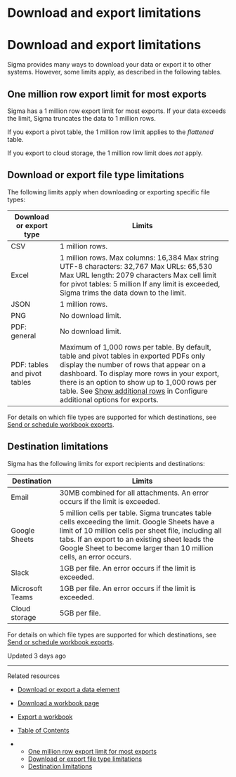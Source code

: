 # Download and export limitations

# Download and export limitations

Sigma provides many ways to download your data or export it to other systems. However, some limits apply, as described in the following tables.

## One million row export limit for most exports

Sigma has a 1 million row export limit for most exports. If your data exceeds the limit, Sigma truncates the data to 1 million rows.

If you export a pivot table, the 1 million row limit applies to the *flattened* table.

If you export to cloud storage, the 1 million row limit does *not* apply.

## Download or export file type limitations

The following limits apply when downloading or exporting specific file types:

| Download or export type | Limits |
| --- | --- |
| CSV | 1 million rows. |
| Excel | 1 million rows.   Max columns: 16,384   Max string UTF-8 characters: 32,767   Max URLs: 65,530   Max URL length: 2079 characters   Max cell limit for pivot tables: 5 million   If any limit is exceeded, Sigma trims the data down to the limit. |
| JSON | 1 million rows. |
| PNG | No download limit. |
| PDF: general | No download limit. |
| PDF: tables and pivot tables | Maximum of 1,000 rows per table. By default, table and pivot tables in exported PDFs only display the number of rows that appear on a dashboard. To display more rows in your export, there is an option to show up to 1,000 rows per table. See [Show additional rows](/docs/configure-additional-options-for-exports#show-additional-rows) in Configure additional options for exports. |

For details on which file types are supported for which destinations, see [Send or schedule workbook exports](/docs/send-or-schedule-workbook-exports).

## Destination limitations

Sigma has the following limits for export recipients and destinations:

| Destination | Limits |
| --- | --- |
| Email | 30MB combined for all attachments. An error occurs if the limit is exceeded. |
| Google Sheets | 5 million cells per table. Sigma truncates table cells exceeding the limit.   Google Sheets have a limit of 10 million cells per sheet file, including all tabs. If an export to an existing sheet leads the Google Sheet to become larger than 10 million cells, an error occurs. |
| Slack | 1GB per file. An error occurs if the limit is exceeded. |
| Microsoft Teams | 1GB per file. An error occurs if the limit is exceeded. |
| Cloud storage | 5GB per file. |

For details on which file types are supported for which destinations, see [Send or schedule workbook exports](/docs/send-or-schedule-workbook-exports).

Updated 3 days ago

---

Related resources

* [Download or export a data element](/docs/download-or-export-a-data-element)
* [Download a workbook page](/docs/download-a-workbook-page)
* [Export a workbook](/reference/sendworkbook)

* [Table of Contents](#)
* + [One million row export limit for most exports](#one-million-row-export-limit-for-most-exports)
  + [Download or export file type limitations](#download-or-export-file-type-limitations)
  + [Destination limitations](#destination-limitations)